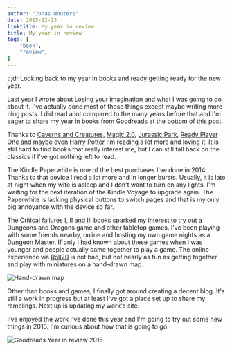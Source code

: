 ```yaml
---
author: "Jonas Wouters"
date: 2015-12-23
linktitle: My year in review
title: My year in review
tags: [
    "book",
    "review",
]
---
```


tl;dr Looking back to my year in books and ready getting ready for the new year.

<!--more-->

Last year I wrote about [Losing your imagination](https://jonaswouters.com/losing-your-imagination) and what I was going to do about it. I've actually done most of those things except maybe writing more blog posts. I did read a lot compared to the many years before that and I'm eager to share my year in books from Goodreads at the bottom of this post.

Thanks to [Caverns and Creatures][cavernsandcreatures], [Magic 2.0][magic20], [Jurassic Park][jurassicpark], [Ready Player One][readyplayerone] and maybe even [Harry Potter][harrypotter] I'm reading a lot more and loving it. It is still hard to find books that really interest me, but I can still fall back on the classics if I've got nothing left to read.

The Kindle Paperwhite is one of the best purchases I've done in 2014. Thanks to that device I read a lot more and in longer bursts. Usually, it is late at night when my wife is asleep and I don't want to turn on any lights. I'm waiting for the next iteration of the Kindle Voyage to upgrade again. The Paperwhite is lacking physical buttons to switch pages and that is my only big annoyance with the device so far.

The [Critical failures I, II and III][cavernsandcreatures] books sparked my interest to try out a Dungeons and Dragons game and other tabletop games. I've been playing with some friends nearby, online and hosting my own game nights as a Dungeon Master. If only I had known about these games when I was younger and people actually came together to play a game. The online experience via [Roll20](http://roll20.net) is not bad, but not nearly as fun as getting together and play with miniatures on a hand-drawn map.

![Hand-drawn map](https://i.snap.as/44IH9g7.png)

Other than books and games, I finally got around creating a decent blog. It's still a work in progress but at least I've got a place set up to share my ramblings. Next up is updating my work's site.

I've enjoyed the work I've done this year and I'm going to try out some new things in 2016. I'm curious about how that is going to go.

![Goodreads Year in review 2015](https://i.snap.as/7U2l9r0.png)

[cavernsandcreatures]: https://www.goodreads.com/series/116655-caverns-and-creatures
[magic20]: https://www.goodreads.com/series/131379-magic-2-0
[readyplayerone]: https://www.goodreads.com/book/show/9969571-ready-player-one?from_search=true&search_version=service
[harrypotter]: https://www.goodreads.com/series/45175-harry-potter
[jurassicpark]: https://www.goodreads.com/series/71966-jurassic-park